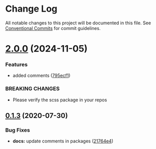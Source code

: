 # Change Log

All notable changes to this project will be documented in this file.
See [Conventional Commits](https://conventionalcommits.org) for commit guidelines.

# [2.0.0](https://github.com/janabhishek2/react-patterns/compare/v1.3.2...v2.0.0) (2024-11-05)


### Features

* added comments ([795ecf1](https://github.com/janabhishek2/react-patterns/commit/795ecf1962f9125b795e4447d37e4e3f96d0a722))


### BREAKING CHANGES

* Please verify the scss package in your repos





## [0.1.3](https://github.com/bahdcoder/ds.e/compare/v0.1.2...v0.1.3) (2020-07-30)


### Bug Fixes

* **docs:** update comments in packages ([21764e4](https://github.com/bahdcoder/ds.e/commit/21764e4d73ac2626fd9927b968e1d4b6fc58615d))
